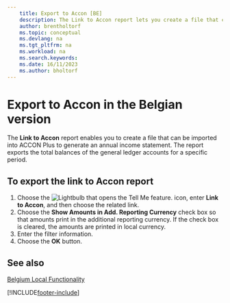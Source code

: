 ```yaml
---
    title: Export to Accon [BE]
    description: The Link to Accon report lets you create a file that can be imported into ACCON Plus to generate an annual income statement.
    author: brentholtorf
    ms.topic: conceptual
    ms.devlang: na
    ms.tgt_pltfrm: na
    ms.workload: na
    ms.search.keywords:
    ms.date: 16/11/2023
    ms.author: bholtorf
---
```

# Export to Accon in the Belgian version

The **Link to Accon** report enables you to create a file that can be imported into ACCON Plus to generate an annual income statement. The report exports the total balances of the general ledger accounts for a specific period.  

## To export the link to Accon report  
1.  Choose the ![Lightbulb that opens the Tell Me feature.](../../media/ui-search/search_small.png "Tell me what you want to do") icon, enter **Link to Accon**, and then choose the related link.  
2.  Choose the **Show Amounts in Add. Reporting Currency** check box so that amounts print in the additional reporting currency. If the check box is cleared, the amounts are printed in local currency.  
3.  Enter the filter information.  
4.  Choose the **OK** button.  

## See also  
 [Belgium Local Functionality](belgium-local-functionality.md)


[!INCLUDE[footer-include](../../includes/footer-banner.md)]